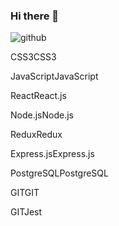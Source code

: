 ### Hi there 👋

<!--
**naobregon27/naobregon27** is a ✨ _special_ ✨ repository because its `README.md` (this file) appears on your GitHub profile.

Here are some ideas to get you started:

- 🔭 I’m currently working on ...
- 🌱 I’m currently learning ...
- 👯 I’m looking to collaborate on ...
- 🤔 I’m looking for help with ...
- 💬 Ask me about ...
- 📫 How to reach me: ...
- 😄 Pronouns: ...
- ⚡ Fun fact: ...
-->
![github](/images/icon.png)

CSS3CSS3

JavaScriptJavaScript

ReactReact.js

Node.jsNode.js

ReduxRedux

Express.jsExpress.js

PostgreSQLPostgreSQL

GITGIT

GITJest

